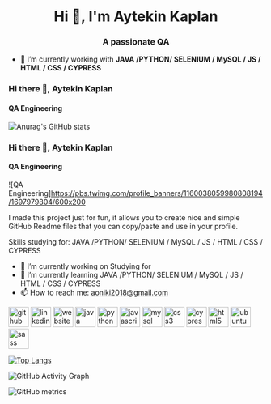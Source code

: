 
<h1 align="center">Hi 👋, I'm Aytekin Kaplan</h1>
<h3 align="center">A passionate QA</h3>

- 🌱 I’m currently working with **JAVA /PYTHON/ SELENIUM / MySQL / JS / HTML / CSS / CYPRESS**

### Hi there 👋, Aytekin Kaplan
#### QA Engineering
![Anurag's GitHub stats](https://github-readme-stats.vercel.app/api?username=aytekinkaplan&show_icons=true&theme=radical)


### Hi there 👋, Aytekin Kaplan
#### QA Engineering
![QA Engineering]https://pbs.twimg.com/profile_banners/1160038059980808194/1697979804/600x200

I made this project just for fun, it allows you to create nice and simple GitHub Readme files that you can copy/paste and use in your profile.

Skills studying for: JAVA /PYTHON/ SELENIUM / MySQL / JS / HTML / CSS / CYPRESS

- 🔭 I’m currently working on Studying for  
- 🌱 I’m currently learning JAVA /PYTHON/ SELENIUM / MySQL / JS / HTML / CSS / CYPRESS 
- 📫 How to reach me: aoniki2018@gmail.com 


[<img src='https://cdn.jsdelivr.net/npm/simple-icons@3.0.1/icons/github.svg' alt='github' height='40'>](https://github.com/aytekinkaplan)  [<img src='https://cdn.jsdelivr.net/npm/simple-icons@3.0.1/icons/linkedin.svg' alt='linkedin' height='40'>](https://www.linkedin.com/in/aytekinkaplan/)  [<img src='https://cdn.jsdelivr.net/npm/simple-icons@3.0.1/icons/icloud.svg' alt='website' height='40'>](https://www.linkedin.com/in/aytekinkaplan/)  [<img src='https://cdn.jsdelivr.net/npm/simple-icons@3.0.1/icons/java.svg' alt='java' height='40'>](https://www.java.com/)  [<img src='https://cdn.jsdelivr.net/npm/simple-icons@3.0.1/icons/python.svg' alt='python' height='40'>](https://www.python.org/)  [<img src='https://cdn.jsdelivr.net/npm/simple-icons@3.0.1/icons/javascript.svg' alt='javascript' height='40'>](https://www.javascript.com/)  [<img src='https://cdn.jsdelivr.net/npm/simple-icons@3.0.1/icons/mysql.svg' alt='mysql' height='40'>](https://www.mysql.com/)  [<img src='https://cdn.jsdelivr.net/npm/simple-icons@3.0.1/icons/css3.svg' alt='css3' height='40'>](https://www.css3.com/)  [<img src='https://cdn.jsdelivr.net/npm/simple-icons@3.0.1/icons/cypress.svg' alt='cypress' height='40'>](https://www.cypress.io/)  [<img src='https://cdn.jsdelivr.net/npm/simple-icons@3.0.1/icons/html5.svg' alt='html5' height='40'>](https://www.w3.org/)  [<img src='https://cdn.jsdelivr.net/npm/simple-icons@3.0.1/icons/ubuntu.svg' alt='ubuntu' height='40'>](https://ubuntu.com/)  [<img src='https://cdn.jsdelivr.net/npm/simple-icons@3.0.1/icons/sass.svg' alt='sass' height='40'>](https://sass-lang.com/)  

[![Top Langs](https://github-readme-stats.vercel.app/api/top-langs/?username=aytekinkaplan)](https://github.com/anuraghazra/github-readme-stats)

![GitHub Activity Graph](https://activity-graph.herokuapp.com/graph?username=aytekinkaplan)  

![GitHub metrics](https://metrics.lecoq.io/aytekinkaplan)  





